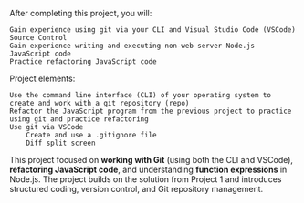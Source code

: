 After completing this project, you will:

    Gain experience using git via your CLI and Visual Studio Code (VSCode) Source Control
    Gain experience writing and executing non-web server Node.js JavaScript code
    Practice refactoring JavaScript code
    
Project elements:

    Use the command line interface (CLI) of your operating system to create and work with a git repository (repo)
    Refactor the JavaScript program from the previous project to practice using git and practice refactoring
    Use git via VSCode
        Create and use a .gitignore file
        Diff split screen

This project focused on **working with Git** (using both the CLI and VSCode), **refactoring JavaScript code**, and understanding **function expressions** in Node.js. The project builds on the solution from Project 1 and introduces structured coding, version control, and Git repository management.
